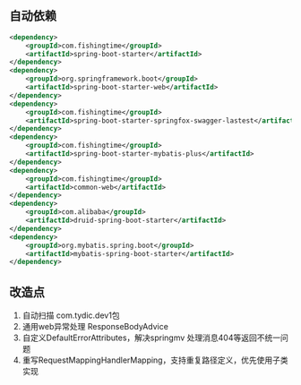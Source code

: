 ## 自动依赖
```xml
<dependency>
    <groupId>com.fishingtime</groupId>
    <artifactId>spring-boot-starter</artifactId>
</dependency>
<dependency>
    <groupId>org.springframework.boot</groupId>
    <artifactId>spring-boot-starter-web</artifactId>
</dependency>
<dependency>
    <groupId>com.fishingtime</groupId>
    <artifactId>spring-boot-starter-springfox-swagger-lastest</artifactId>
</dependency>
<dependency>
    <groupId>com.fishingtime</groupId>
    <artifactId>spring-boot-starter-mybatis-plus</artifactId>
</dependency>
<dependency>
    <groupId>com.fishingtime</groupId>
    <artifactId>common-web</artifactId>
</dependency>
<dependency>
    <groupId>com.alibaba</groupId>
    <artifactId>druid-spring-boot-starter</artifactId>
</dependency>
<dependency>
    <groupId>org.mybatis.spring.boot</groupId>
    <artifactId>mybatis-spring-boot-starter</artifactId>
</dependency>
```
## 改造点
1. 自动扫描  com.tydic.dev1包
2. 通用web异常处理 ResponseBodyAdvice
3. 自定义DefaultErrorAttributes，解决springmv 处理消息404等返回不统一问题
4. 重写RequestMappingHandlerMapping，支持重复路径定义，优先使用子类实现
